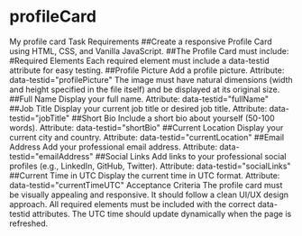 # profileCard

My profile card
Task Requirements
##Create a responsive Profile Card using HTML, CSS, and Vanilla JavaScript.
##The Profile Card must include:
#Required Elements
Each required element must include a data-testid attribute for easy testing.
##Profile Picture
Add a profile picture.
Attribute: data-testid="profilePicture"
The image must have natural dimensions (width and height specified in the file itself) and be displayed at its original size.
##Full Name
Display your full name.
Attribute: data-testid="fullName"
##Job Title
Display your current job title or desired job title.
Attribute: data-testid="jobTitle"
##Short Bio
Include a short bio about yourself (50-100 words).
Attribute: data-testid="shortBio"
##Current Location
Display your current city and country.
Attribute: data-testid="currentLocation"
##Email Address
Add your professional email address.
Attribute: data-testid="emailAddress"
##Social Links
Add links to your professional social profiles (e.g., LinkedIn, GitHub, Twitter).
Attribute: data-testid="socialLinks"
##Current Time in UTC
Display the current time in UTC format.
Attribute: data-testid="currentTimeUTC"
Acceptance Criteria
The profile card must be visually appealing and responsive.
It should follow a clean UI/UX design approach.
All required elements must be included with the correct data-testid attributes.
The UTC time should update dynamically when the page is refreshed.
